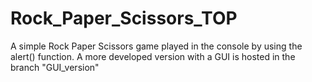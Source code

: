 # Rock_Paper_Scissors_TOP
A simple Rock Paper Scissors game played in the console by using the alert() function. A more developed version with a GUI is hosted in the branch "GUI_version"
